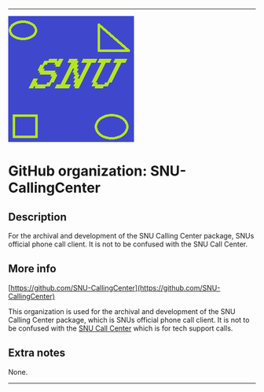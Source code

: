 
***

![SNU_blue_and_gold_legacy_icon.png failed to load. The file may be missing or corrupt. Check the file path for errors first.](/AdditionalInfo/1/SNU-CallingCenter/SNU_blue_and_gold_legacy_icon.png)

# GitHub organization: SNU-CallingCenter

## Description

For the archival and development of the SNU Calling Center package, SNUs official phone call client. It is not to be confused with the SNU Call Center.

## More info

[https://github.com/SNU-CallingCenter](https://github.com/SNU-CallingCenter)

This organization is used for the archival and development of the SNU Calling Center package, which is SNUs official phone call client. It is not to be confused with the [SNU Call Center](/AdditionalInfo/1/SNU-CallCenter/) which is for tech support calls.

## Extra notes

None.

***
